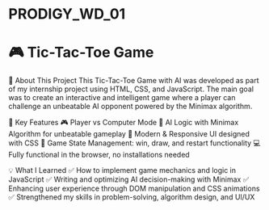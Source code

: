# PRODIGY_WD_01
# 🎮 Tic-Tac-Toe Game

🎯 About This Project
This Tic-Tac-Toe Game with AI was developed as part of my internship project using HTML, CSS, and JavaScript. The main goal was to create an interactive and intelligent game where a player can challenge an unbeatable AI opponent powered by the Minimax algorithm.

🧠 Key Features
🎮 Player vs Computer Mode
🤖 AI Logic with Minimax Algorithm for unbeatable gameplay
🎨 Modern & Responsive UI designed with CSS
🔄 Game State Management: win, draw, and restart functionality
💻 Fully functional in the browser, no installations needed

💡 What I Learned
✅ How to implement game mechanics and logic in JavaScript
✅ Writing and optimizing AI decision-making with Minimax
✅ Enhancing user experience through DOM manipulation and CSS animations
✅ Strengthened my skills in problem-solving, algorithm design, and UI/UX


